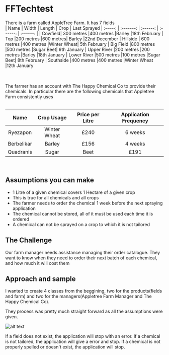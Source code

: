 # FFTechtest
There is a farm called AppleTree Farm. It has 7 fields
</br>
| Name |  Width | Length | Crop | Last Sprayed
| :-----: | :-------:  | :------:  | :------:  | :------: |
| Cowfield| 300 metres |400 metres |Barley |18th February 
| Top |200 metres |600 metres| Barley |22nd December
| Hillside | 600 metres |400 metres |Winter Wheat| 5th February
| Big Field |800 metres |500 metres |Sugar Beet| 9th January
| Upper River |200 metres |200 metres |Barley |18th January
| Lower River |500 metres |100 metres |Sugar Beet| 8th February
| Southside |400 metres |400 metres |Winter Wheat |12th January


</br>
</br>
The farmer has an account with The Happy Chemical Co to provide their chemicals.
In particular there are the following chemicals that Appletree Farm consistently uses

</br>
</br>

| Name |  Crop Usage | Price per Litre | Application Frequency
| :-----: | :-------:  | :------:  | :------:  | 
|Ryezapon | Winter Wheat |£240| 6 weeks
|Berbelikar |Barley |£156| 4 weeks
|Quadranis| Sugar| Beet| £191| 9 weeks

</br>

## Assumptions you can make
- 1 Litre of a given chemical covers 1 Hectare of a given crop
- This is true for all chemicals and all crops
- The farmer needs to order the chemical 1 week before the next spraying application
- The chemical cannot be stored, all of it must be used each time it is ordered
- A chemical can not be sprayed on a crop to which it is not tailored

## The Challenge
Our farm manager needs assistance managing their order catalogue. They want to know
when they need to order their next batch of each chemical, and how much it will cost them

## Approach and sample

I wanted to create 4 classes from the beggining, two for the products(fields and farm) and two for the managers(Appletree Farm Manager and The Happy Chemical Co).

They process was pretty much straight forward as all the assumptions were given.

![alt text](https://github.com/jaitone/FFTechtest/raw/main/FFmanager.png)

If a field does not exist, the application will stop with an error.
If a chemical is not tailored, the application will give a error and stop.
If a chemical is not properly spelled or doesn't exist, the application will stop.